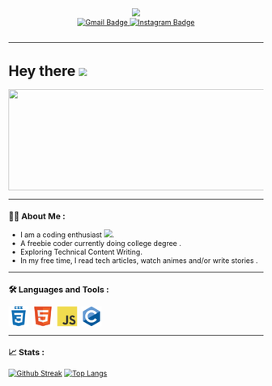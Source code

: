 <!--
**visrm/visrm** is a ✨ _special_ ✨ repository because its `README.md` (this file) appears on your GitHub profile.
-->
<div id="header" align="center">
  <img src="https://media2.giphy.com/media/Y4ak9Ki2GZCbJxAnJD/giphy.gif?cid=6c09b9529c9ac2641712422df7f8ac2a31d6b72e9f1680fc&rid=giphy.gif&ct=g" width="100"/>
</div>
<div id="badges" align="center">
<a href="mailto:xern6852@gmail.com">
 <img src="https://img.shields.io/badge/xern6852@gmail-FF2400?style=for-the-badge&logo=gmail&logoColor=white" alt="Gmail Badge"/>
</a>
<a href="https://www.instagram.com/crescent_.rahul">
 <img src="https://img.shields.io/badge/crescent&#95;.rahul-E95950.svg?style=for-the-badge&logo=Instagram&logoColor=white" alt="Instagram Badge"/>
</a><br>
<img src="https://komarev.com/ghpvc/?username=visrm&style=flat-square&color=brightgreen" alt=""/>
</div>

---
<h1>
  Hey there 
  <img src="https://media.giphy.com/media/hvRJCLFzcasrR4ia7z/giphy.gif" width="30px"/>
</h1>
<div align="center"> 
<img src="https://media2.giphy.com/media/Z5wkhg0jL0GLgTfahh/giphy.gif?cid=6c09b9529e5416ac13d80f32e03d5731f5532dfb8b631d20&rid=giphy.gif&ct=g" width="600" height="200"/>
</div>

---
### :man_technologist:  About Me :
- I am a coding enthusiast <img src="https://media.giphy.com/media/WUlplcMpOCEmTGBtBW/giphy.gif" width="30">.
- A freebie coder currently doing college degree .
- Exploring Technical Content Writing.
- In my free time, I read tech articles, watch animes and/or write stories .

---
### :hammer_and_wrench:  Languages and Tools :
<div> 
<img src="https://github.com/devicons/devicon/blob/master/icons/css3/css3-plain-wordmark.svg" title="CSS3" alt="CSS" width="40" height="40"/>&nbsp;
<img src="https://github.com/devicons/devicon/blob/master/icons/html5/html5-original.svg" title="HTML5" alt="HTML" width="40" height="40"/>&nbsp; 
<img src="https://github.com/devicons/devicon/blob/master/icons/javascript/javascript-original.svg" title="JavaScript" alt="JavaScript" width="40" height="40"/>&nbsp; 
<img src="https://github.com/devicons/devicon/blob/master/icons/c/c-original.svg" title="C" alt="C" width="40" height="40"/> 

</div>

---
### 📈  Stats :

 [![Github Streak](http://github-readme-streak-stats.herokuapp.com?user=visrm&theme=dark&background=000000)](https://git.io/streak-stats) 
 [![Top Langs](https://github-readme-stats.vercel.app/api/top-langs/?username=visrm&layout=compact)](https://github.com/visrm/github-readme-stats)
